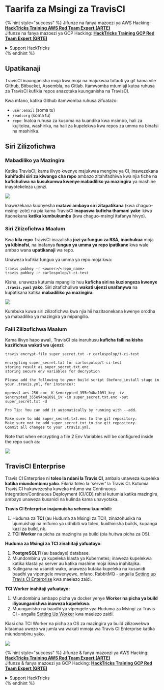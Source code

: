 # Taarifa za Msingi za TravisCI

{% hint style="success" %}
Jifunze na fanya mazoezi ya AWS Hacking:<img src="/.gitbook/assets/image.png" alt="" data-size="line">[**HackTricks Training AWS Red Team Expert (ARTE)**](https://training.hacktricks.xyz/courses/arte)<img src="/.gitbook/assets/image.png" alt="" data-size="line">\
Jifunze na fanya mazoezi ya GCP Hacking: <img src="/.gitbook/assets/image (2).png" alt="" data-size="line">[**HackTricks Training GCP Red Team Expert (GRTE)**<img src="/.gitbook/assets/image (2).png" alt="" data-size="line">](https://training.hacktricks.xyz/courses/grte)

<details>

<summary>Support HackTricks</summary>

* Angalia [**mipango ya usajili**](https://github.com/sponsors/carlospolop)!
* **Jiunge na** 💬 [**kikundi cha Discord**](https://discord.gg/hRep4RUj7f) au [**kikundi cha telegram**](https://t.me/peass) au **tufuate** kwenye **Twitter** 🐦 [**@hacktricks\_live**](https://twitter.com/hacktricks\_live)**.**
* **Shiriki mbinu za udukuzi kwa kuwasilisha PRs kwenye** [**HackTricks**](https://github.com/carlospolop/hacktricks) na [**HackTricks Cloud**](https://github.com/carlospolop/hacktricks-cloud) github repos.

</details>
{% endhint %}

## Upatikanaji

TravisCI inaunganisha moja kwa moja na majukwaa tofauti ya git kama vile Github, Bitbucket, Assembla, na Gitlab. Itamwomba mtumiaji kutoa ruhusa za TravisCI kufikia repos anazotaka kuunganisha na TravisCI.

Kwa mfano, katika Github itamwomba ruhusa zifuatazo:

* `user:email` (soma tu)
* `read:org` (soma tu)
* `repo`: Inatoa ruhusa za kusoma na kuandika kwa msimbo, hali za kujitolea, washirika, na hali za kupelekwa kwa repos za umma na binafsi na mashirika.

## Siri Zilizofichwa

### Mabadiliko ya Mazingira

Katika TravisCI, kama ilivyo kwenye majukwaa mengine ya CI, inawezekana **kuhifadhi siri za kiwango cha repo** ambazo zitahifadhiwa kwa njia fiche na **kufichuliwa na kusukumwa kwenye mabadiliko ya mazingira** ya mashine inayotekeleza ujenzi.

![](<../../.gitbook/assets/image (203).png>)

Inawezekana kuonyesha **matawi ambayo siri zitapatikana** (kwa chaguo-msingi zote) na pia kama TravisCI **inapaswa kuficha thamani yake** ikiwa itaonekana **katika kumbukumbu** (kwa chaguo-msingi itafanya hivyo).

### Siri Zilizofichwa Maalum

Kwa **kila repo** TravisCI inazalisha **jozi ya funguo za RSA**, **inachukua** moja **ya kibinafsi**, na inafanya **funguo ya umma ya repo ipatikane** kwa wale ambao wana **upatikanaji** wa repo.

Unaweza kufikia funguo ya umma ya repo moja kwa:
```
travis pubkey -r <owner>/<repo_name>
travis pubkey -r carlospolop/t-ci-test
```
Kisha, unaweza kutumia mpangilio huu **kuficha siri na kuziongeza kwenye `.travis.yaml` yako**. Siri zitafichuliwa **wakati ujenzi unafanywa** na kupatikana katika **mabadiliko ya mazingira**.

![](<../../.gitbook/assets/image (139).png>)

Kumbuka kuwa siri zilizofichwa kwa njia hii hazitaonekana kwenye orodha ya mabadiliko ya mazingira ya mipangilio.

### Faili Zilizofichwa Maalum

Kama ilivyo hapo awali, TravisCI pia inaruhusu **kuficha faili na kisha kuzifichua wakati wa ujenzi**:
```
travis encrypt-file super_secret.txt -r carlospolop/t-ci-test

encrypting super_secret.txt for carlospolop/t-ci-test
storing result as super_secret.txt.enc
storing secure env variables for decryption

Please add the following to your build script (before_install stage in your .travis.yml, for instance):

openssl aes-256-cbc -K $encrypted_355e94ba1091_key -iv $encrypted_355e94ba1091_iv -in super_secret.txt.enc -out super_secret.txt -d

Pro Tip: You can add it automatically by running with --add.

Make sure to add super_secret.txt.enc to the git repository.
Make sure not to add super_secret.txt to the git repository.
Commit all changes to your .travis.yml.
```
Note that when encrypting a file 2 Env Variables will be configured inside the repo such as:

![](<../../.gitbook/assets/image (170).png>)

## TravisCI Enterprise

Travis CI Enterprise ni **toleo la ndani la Travis CI**, ambalo unaweza kupeleka **katika miundombinu yako**. Fikiria toleo la 'server' la Travis CI. Kutumia Travis CI hukuwezesha kuweka mfumo wa Continuous Integration/Continuous Deployment (CI/CD) rahisi kutumia katika mazingira, ambayo unaweza kusanidi na kulinda kama unavyotaka.

**Travis CI Enterprise inajumuisha sehemu kuu mbili:**

1. Huduma za **TCI** (au Huduma za Msingi za TCI), zinazohusika na ujumuishaji na mifumo ya udhibiti wa toleo, kuidhinisha builds, kupanga kazi za build, nk.
2. **TCI Worker** na picha za mazingira ya build (pia huitwa picha za OS).

**Huduma za Msingi za TCI zinahitaji yafuatayo:**

1. **PostgreSQL11** (au baadaye) database.
2. Miundombinu ya kupeleka klasta ya Kubernetes; inaweza kupelekwa katika klasta ya server au katika mashine moja ikiwa inahitajika.
3. Kulingana na usanidi wako, unaweza kutaka kupeleka na kusanidi baadhi ya vipengele mwenyewe, mfano, RabbitMQ - angalia [Setting up Travis CI Enterprise](https://docs.travis-ci.com/user/enterprise/tcie-3.x-setting-up-travis-ci-enterprise/) kwa maelezo zaidi.

**TCI Worker inahitaji yafuatayo:**

1. Miundombinu ambapo picha ya docker yenye **Worker na picha ya build iliyounganishwa inaweza kupelekwa**.
2. Muunganisho na baadhi ya vipengele vya Huduma za Msingi za Travis CI - angalia [Setting Up Worker](https://docs.travis-ci.com/user/enterprise/setting-up-worker/) kwa maelezo zaidi.

Kiasi cha TCI Worker na picha za OS za mazingira ya build zilizowekwa kitaamua uwezo wa jumla wa wakati mmoja wa Travis CI Enterprise katika miundombinu yako.

![](<../../.gitbook/assets/image (199).png>)

{% hint style="success" %}
Jifunze & fanya mazoezi ya AWS Hacking:<img src="/.gitbook/assets/image.png" alt="" data-size="line">[**HackTricks Training AWS Red Team Expert (ARTE)**](https://training.hacktricks.xyz/courses/arte)<img src="/.gitbook/assets/image.png" alt="" data-size="line">\
Jifunze & fanya mazoezi ya GCP Hacking: <img src="/.gitbook/assets/image (2).png" alt="" data-size="line">[**HackTricks Training GCP Red Team Expert (GRTE)**<img src="/.gitbook/assets/image (2).png" alt="" data-size="line">](https://training.hacktricks.xyz/courses/grte)

<details>

<summary>Support HackTricks</summary>

* Angalia [**mipango ya usajili**](https://github.com/sponsors/carlospolop)!
* **Jiunge na** 💬 [**kikundi cha Discord**](https://discord.gg/hRep4RUj7f) au [**kikundi cha telegram**](https://t.me/peass) au **tufuate** kwenye **Twitter** 🐦 [**@hacktricks\_live**](https://twitter.com/hacktricks\_live)**.**
* **Shiriki mbinu za udukuzi kwa kuwasilisha PRs kwa** [**HackTricks**](https://github.com/carlospolop/hacktricks) na [**HackTricks Cloud**](https://github.com/carlospolop/hacktricks-cloud) github repos.

</details>
{% endhint %}
